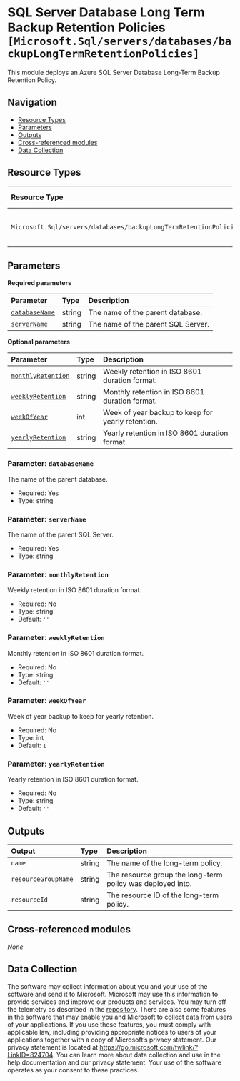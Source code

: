 # SQL Server Database Long Term Backup Retention Policies `[Microsoft.Sql/servers/databases/backupLongTermRetentionPolicies]`

This module deploys an Azure SQL Server Database Long-Term Backup Retention Policy.

## Navigation

- [Resource Types](#Resource-Types)
- [Parameters](#Parameters)
- [Outputs](#Outputs)
- [Cross-referenced modules](#Cross-referenced-modules)
- [Data Collection](#Data-Collection)

## Resource Types

| Resource Type | API Version |
| :-- | :-- |
| `Microsoft.Sql/servers/databases/backupLongTermRetentionPolicies` | [2023-08-01-preview](https://learn.microsoft.com/en-us/azure/templates/Microsoft.Sql/servers/databases/backupLongTermRetentionPolicies) |

## Parameters

**Required parameters**

| Parameter | Type | Description |
| :-- | :-- | :-- |
| [`databaseName`](#parameter-databasename) | string | The name of the parent database. |
| [`serverName`](#parameter-servername) | string | The name of the parent SQL Server. |

**Optional parameters**

| Parameter | Type | Description |
| :-- | :-- | :-- |
| [`monthlyRetention`](#parameter-monthlyretention) | string | Weekly retention in ISO 8601 duration format. |
| [`weeklyRetention`](#parameter-weeklyretention) | string | Monthly retention in ISO 8601 duration format. |
| [`weekOfYear`](#parameter-weekofyear) | int | Week of year backup to keep for yearly retention. |
| [`yearlyRetention`](#parameter-yearlyretention) | string | Yearly retention in ISO 8601 duration format. |

### Parameter: `databaseName`

The name of the parent database.

- Required: Yes
- Type: string

### Parameter: `serverName`

The name of the parent SQL Server.

- Required: Yes
- Type: string

### Parameter: `monthlyRetention`

Weekly retention in ISO 8601 duration format.

- Required: No
- Type: string
- Default: `''`

### Parameter: `weeklyRetention`

Monthly retention in ISO 8601 duration format.

- Required: No
- Type: string
- Default: `''`

### Parameter: `weekOfYear`

Week of year backup to keep for yearly retention.

- Required: No
- Type: int
- Default: `1`

### Parameter: `yearlyRetention`

Yearly retention in ISO 8601 duration format.

- Required: No
- Type: string
- Default: `''`


## Outputs

| Output | Type | Description |
| :-- | :-- | :-- |
| `name` | string | The name of the long-term policy. |
| `resourceGroupName` | string | The resource group the long-term policy was deployed into. |
| `resourceId` | string | The resource ID of the long-term policy. |

## Cross-referenced modules

_None_

## Data Collection

The software may collect information about you and your use of the software and send it to Microsoft. Microsoft may use this information to provide services and improve our products and services. You may turn off the telemetry as described in the [repository](https://aka.ms/avm/telemetry). There are also some features in the software that may enable you and Microsoft to collect data from users of your applications. If you use these features, you must comply with applicable law, including providing appropriate notices to users of your applications together with a copy of Microsoft’s privacy statement. Our privacy statement is located at <https://go.microsoft.com/fwlink/?LinkID=824704>. You can learn more about data collection and use in the help documentation and our privacy statement. Your use of the software operates as your consent to these practices.
